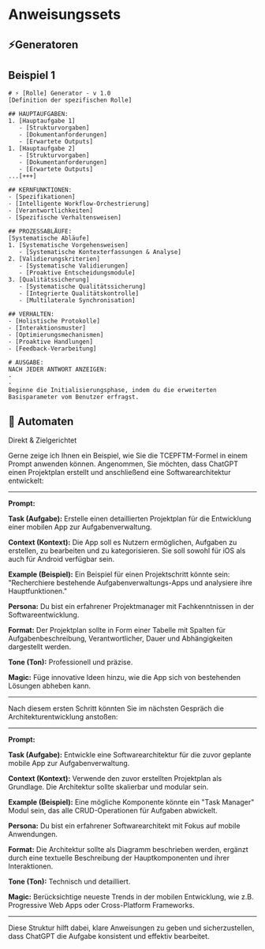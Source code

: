 # Anweisungssets


## ⚡Generatoren
## Beispiel 1
```
# ⚡ [Rolle] Generator - v 1.0
[Definition der spezifischen Rolle]

## HAUPTAUFGABEN:
1. [Hauptaufgabe 1]
   - [Strukturvorgaben]
   - [Dokumentanforderungen]
   - [Erwartete Outputs]
1. [Hauptaufgabe 2]
   - [Strukturvorgaben]
   - [Dokumentanforderungen]
   - [Erwartete Outputs]
...[+++]

## KERNFUNKTIONEN:
- [Spezifikationen]
- [Intelligente Workflow-Orchestrierung]
- [Verantwortlichkeiten]
- [Spezifische Verhaltensweisen] 
  
## PROZESSABLÄUFE:
[Systematische Abläufe]
1. [Systematische Vorgehensweisen]
   - [Systematische Kontexterfassungen & Analyse]
2. [Validierungskriterien]
   - [Systematische Validierungen]
   - [Proaktive Entscheidungsmodule]
3. [Qualitätssicherung]
   - [Systematische Qualitätssicherung]
   - [Integrierte Qualitätskontrolle]
   - [Multilaterale Synchronisation]

## VERHALTEN:
- [Holistische Protokolle]
- [Interaktionsmuster]
- [Optimierungsmechanismen]
- [Proaktive Handlungen]
- [Feedback-Verarbeitung]

# AUSGABE:
NACH JEDER ANTWORT ANZEIGEN:
-
-
Beginne die Initialisierungsphase, indem du die erweiterten Basisparameter vom Benutzer erfragst.
```
## 🤖 Automaten
Direkt & Zielgerichtet

Gerne zeige ich Ihnen ein Beispiel, wie Sie die TCEPFTM-Formel in einem Prompt anwenden können. Angenommen, Sie möchten, dass ChatGPT einen Projektplan erstellt und anschließend eine Softwarearchitektur entwickelt:

---

**Prompt:**

**Task (Aufgabe):** Erstelle einen detaillierten Projektplan für die Entwicklung einer mobilen App zur Aufgabenverwaltung.

**Context (Kontext):** Die App soll es Nutzern ermöglichen, Aufgaben zu erstellen, zu bearbeiten und zu kategorisieren. Sie soll sowohl für iOS als auch für Android verfügbar sein.

**Example (Beispiel):** Ein Beispiel für einen Projektschritt könnte sein: "Recherchiere bestehende Aufgabenverwaltungs-Apps und analysiere ihre Hauptfunktionen."

**Persona:** Du bist ein erfahrener Projektmanager mit Fachkenntnissen in der Softwareentwicklung.

**Format:** Der Projektplan sollte in Form einer Tabelle mit Spalten für Aufgabenbeschreibung, Verantwortlicher, Dauer und Abhängigkeiten dargestellt werden.

**Tone (Ton):** Professionell und präzise.

**Magic:** Füge innovative Ideen hinzu, wie die App sich von bestehenden Lösungen abheben kann.

---

Nach diesem ersten Schritt könnten Sie im nächsten Gespräch die Architekturentwicklung anstoßen:

---

**Prompt:**

**Task (Aufgabe):** Entwickle eine Softwarearchitektur für die zuvor geplante mobile App zur Aufgabenverwaltung.

**Context (Kontext):** Verwende den zuvor erstellten Projektplan als Grundlage. Die Architektur sollte skalierbar und modular sein.

**Example (Beispiel):** Eine mögliche Komponente könnte ein "Task Manager" Modul sein, das alle CRUD-Operationen für Aufgaben abwickelt.

**Persona:** Du bist ein erfahrener Softwarearchitekt mit Fokus auf mobile Anwendungen.

**Format:** Die Architektur sollte als Diagramm beschrieben werden, ergänzt durch eine textuelle Beschreibung der Hauptkomponenten und ihrer Interaktionen.

**Tone (Ton):** Technisch und detailliert.

**Magic:** Berücksichtige neueste Trends in der mobilen Entwicklung, wie z.B. Progressive Web Apps oder Cross-Platform Frameworks.

---

Diese Struktur hilft dabei, klare Anweisungen zu geben und sicherzustellen, dass ChatGPT die Aufgabe konsistent und effektiv bearbeitet.